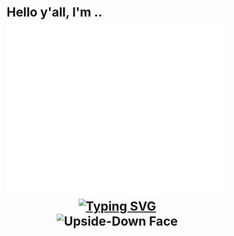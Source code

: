 <h1> 
Hello y'all, I'm ..

<div align="center">
    <img src="name.svg" width="100%" height="400" alt="css-in-readme">
</div>

<div align="center">
  <a href="https://git.io/typing-svg"><img src="https://readme-typing-svg.herokuapp.com?font=Fira+Code&pause=1000&random=false&width=435&lines=%F0%9F%8C%8D+Let's+build+a+better+world+...+%F0%9F%8D%83;%F0%9F%9A%80..+with+technology+%E2%9C%A8" alt="Typing SVG" width="60%"/></a>
</div>

<div align="center" >
<img src="https://raw.githubusercontent.com/Tarikul-Islam-Anik/Animated-Fluent-Emojis/master/Emojis/Smilies/Upside-Down%20Face.png" alt="Upside-Down Face" width="10%" alt="erer"/>
</div>
